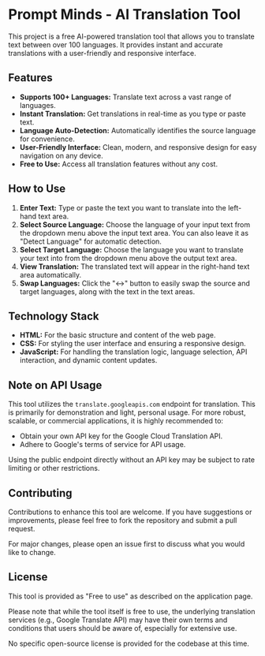 # Prompt Minds - AI Translation Tool

This project is a free AI-powered translation tool that allows you to translate text between over 100 languages. It provides instant and accurate translations with a user-friendly and responsive interface.

## Features

*   **Supports 100+ Languages:** Translate text across a vast range of languages.
*   **Instant Translation:** Get translations in real-time as you type or paste text.
*   **Language Auto-Detection:** Automatically identifies the source language for convenience.
*   **User-Friendly Interface:** Clean, modern, and responsive design for easy navigation on any device.
*   **Free to Use:** Access all translation features without any cost.

## How to Use

1.  **Enter Text:** Type or paste the text you want to translate into the left-hand text area.
2.  **Select Source Language:** Choose the language of your input text from the dropdown menu above the input text area. You can also leave it as "Detect Language" for automatic detection.
3.  **Select Target Language:** Choose the language you want to translate your text into from the dropdown menu above the output text area.
4.  **View Translation:** The translated text will appear in the right-hand text area automatically.
5.  **Swap Languages:** Click the "↔" button to easily swap the source and target languages, along with the text in the text areas.

## Technology Stack

*   **HTML:** For the basic structure and content of the web page.
*   **CSS:** For styling the user interface and ensuring a responsive design.
*   **JavaScript:** For handling the translation logic, language selection, API interaction, and dynamic content updates.

## Note on API Usage

This tool utilizes the `translate.googleapis.com` endpoint for translation. This is primarily for demonstration and light, personal usage. For more robust, scalable, or commercial applications, it is highly recommended to:

*   Obtain your own API key for the Google Cloud Translation API.
*   Adhere to Google's terms of service for API usage.

Using the public endpoint directly without an API key may be subject to rate limiting or other restrictions.

## Contributing

Contributions to enhance this tool are welcome. If you have suggestions or improvements, please feel free to fork the repository and submit a pull request.

For major changes, please open an issue first to discuss what you would like to change.

## License

This tool is provided as "Free to use" as described on the application page.

Please note that while the tool itself is free to use, the underlying translation services (e.g., Google Translate API) may have their own terms and conditions that users should be aware of, especially for extensive use.

No specific open-source license is provided for the codebase at this time.
